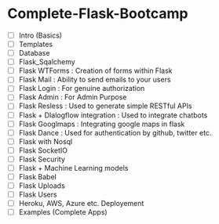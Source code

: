 # Complete-Flask-Bootcamp

- [ ] Intro (Basics)
- [ ] Templates
- [ ] Database
- [ ] Flask_Sqalchemy
- [ ] Flask WTForms : Creation of forms within Flask
- [ ] Flask Mail : Ability to send emails to your users
- [ ] Flask Login : For genuine authorization
- [ ] Flask Admin : For Admin Purpose
- [ ] Flask Resless : Used to generate simple RESTful APIs
- [ ] Flask + DIalogflow integration : Used to integrate chatbots
- [ ] Flask Googlmaps : Integrating google maps in flask
- [ ] Flask Dance : Used for authentication by github, twitter etc.
- [ ] Flask with Nosql
- [ ] Flask SocketIO
- [ ] Flask Security
- [ ] Flask + Machine Learning models
- [ ] Flask Babel
- [ ] Flask Uploads
- [ ] Flask Users
- [ ] Heroku, AWS, Azure etc. Deployement
- [ ] Examples (Complete Apps)
